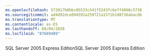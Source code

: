 ```yaml
---
ms.openlocfilehash: 573017b0bbc05533c541f5243fc6e7f4068c5738
ms.sourcegitcommit: ad4d92dce894592a259721a1571b1d8736abacdb
ms.translationtype: MT
ms.contentlocale: es-ES
ms.lasthandoff: 08/04/2020
ms.locfileid: "87669489"
---
```

<span data-ttu-id="6848e-101">SQL Server 2005 Express Edition</span><span class="sxs-lookup"><span data-stu-id="6848e-101">SQL Server 2005 Express Edition</span></span>
